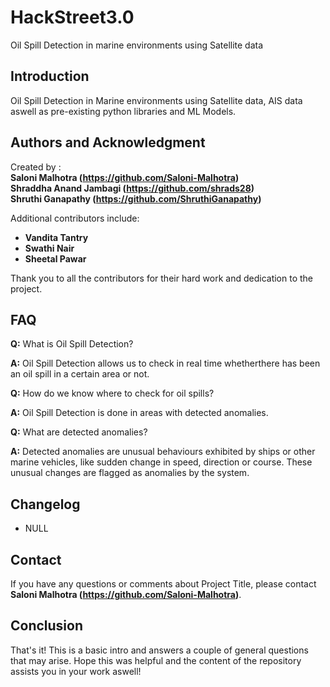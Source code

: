 # HackStreet3.0
Oil Spill Detection in marine environments using Satellite data

## **Introduction**

Oil Spill Detection in Marine environments using Satellite data, AIS data aswell as pre-existing python libraries and ML Models.

## **Authors and Acknowledgment**

Created by : <br/>
**Saloni Malhotra (https://github.com/Saloni-Malhotra)** <br/>
**Shraddha Anand Jambagi (https://github.com/shrads28)** <br/>
**Shruthi Ganapathy (https://github.com/ShruthiGanapathy)** <br/>

Additional contributors include:

- **Vandita Tantry**
- **Swathi Nair**
- **Sheetal Pawar**

Thank you to all the contributors for their hard work and dedication to the project.

## **FAQ**

**Q:** What is Oil Spill Detection?

**A:** Oil Spill Detection allows us to check in real time whetherthere has been an oil spill in a certain area or not.

**Q:** How do we know where to check for oil spills?

**A:** Oil Spill Detection is done in areas with detected anomalies.

**Q:** What are detected anomalies?

**A:** Detected anomalies are unusual behaviours exhibited by ships or other marine vehicles, like sudden change in speed, direction or course. These unusual changes are flagged as anomalies by the system.

## **Changelog**

- NULL

## **Contact**

If you have any questions or comments about Project Title, please contact **Saloni Malhotra (https://github.com/Saloni-Malhotra)**.

## **Conclusion**

That's it! This is a basic intro and answers a couple of general questions that may arise. Hope this was helpful and the content of the repository assists you in your work aswell!
